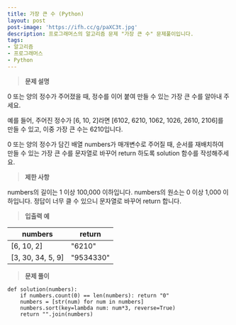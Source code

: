 ```yaml
---
title: 가장 큰 수 (Python)
layout: post
post-image: 'https://ifh.cc/g/paXC3t.jpg'
description: 프로그래머스의 알고리즘 문제 "가장 큰 수" 문제풀이입니다.
tags:
- 알고리즘
- 프로그래머스
- Python
---
```



>**문제 설명**

0 또는 양의 정수가 주어졌을 때, 정수를 이어 붙여 만들 수 있는 가장 큰 수를 알아내 주세요.

예를 들어, 주어진 정수가 [6, 10, 2]라면 [6102, 6210, 1062, 1026, 2610, 2106]를 만들 수 있고, 이중 가장 큰 수는 6210입니다.

0 또는 양의 정수가 담긴 배열 numbers가 매개변수로 주어질 때, 순서를 재배치하여 만들 수 있는 가장 큰 수를 문자열로 바꾸어 return 하도록 solution 함수를 작성해주세요.

>**제한 사항**


numbers의 길이는 1 이상 100,000 이하입니다.
numbers의 원소는 0 이상 1,000 이하입니다.
정답이 너무 클 수 있으니 문자열로 바꾸어 return 합니다.


>**입출력 예**

| numbers | return |
|--|--|
| [6, 10, 2] | "6210" |
| [3, 30, 34, 5, 9] | "9534330" |

>**문제 풀이**

    def solution(numbers):
        if numbers.count(0) == len(numbers): return "0"
        numbers = [str(num) for num in numbers]  
        numbers.sort(key=lambda num: num*3, reverse=True) 
        return "".join(numbers)


